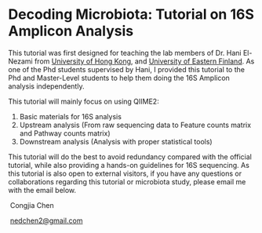 # Decoding Microbiota: Tutorial on 16S Amplicon Analysis



This tutorial was first designed for teaching the lab members of Dr. Hani El-Nezami from [University of Hong Kong](https://www.hkuelnlab.com/our-team),  and [University of Eastern Finland](https://uefconnect.uef.fi/en/hani.el-nezamy/). As one of the Phd students supervised by Hani, I provided this tutorial to the Phd and Master-Level students to help them doing the 16S Amplicon analysis independently. 



This tutorial will mainly focus on using QIIME2:

1. Basic materials for 16S analysis
2. Upstream analysis (From raw sequencing data to Feature counts matrix and Pathway counts matrix)
3. Downstream analysis (Analysis with proper statistical tools)



This tutorial will do the best to avoid redundancy compared with the official tutorial, while also providing a hands-on guidelines for 16S sequencing. As this tutorial is also open to external visitors, if you have any questions or collaborations regarding this tutorial or microbiota study, please email me with the email below.



​                                                                                                                                                                                            Congjia Chen

​																																				                                nedchen2@gmail.com
